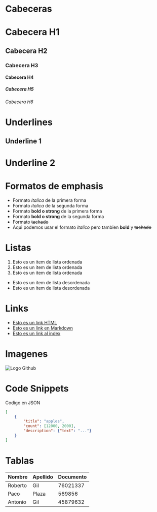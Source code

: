 # Cabeceras
# Cabecera H1
## Cabecera H2
### Cabecera H3
#### Cabecera H4
##### Cabecera H5
###### Cabecera H6

# Underlines
Underline 1
------------

Underline 2
===========

# Formatos de emphasis
- Formato *italica* de la primera forma
- Formato _italica_ de la segunda forma
- Formato **bold o strong** de la primera forma
- Formato __bold o strong__ de la segunda forma
- Formato ~~tachado~~
- Aqui podemos usar el formato *italico* pero tambien **bold** y ~~tachado~~

# Listas
1. Esto es un item de lista ordenada
2. Esto es un item de lista ordenada
3. Esto es un item de lista ordenada

- Esto es un item de lista desordenada
- Esto es un item de lista desordenada

# Links
- <a href="http://www.google.com">Esto es un link HTML</a>
- [Esto es un link en Markdown](http://www.google.com)
- [Esto es un link al index](index.html)

# Imagenes
![Logo Github](https://www.flaticon.es/svg/vstatic/svg/25/25231.svg?token=exp=1614156969~hmac=1b6833603afb00f8f1de9ac2b455d6cc)

# Code Snippets
Codigo en JSON
```JSON
[
    {
        "title": "apples",
        "count": [12000, 2000],
        "description": {"text": "..."}
    }
]
```

# Tablas

| Nombre | Apellido | Documento |
| ------ | -------- | --------- |
| Roberto | Gil    | 76021337  |
| Paco   | Plaza   | 569856 |
|Antonio | Gil     | 45879632 | 